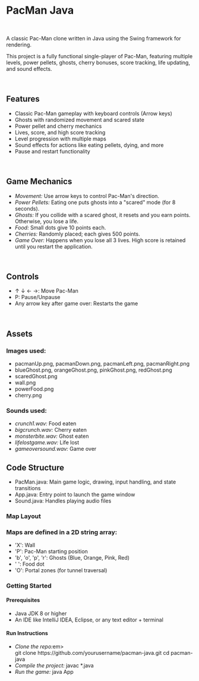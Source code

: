 <h1>PacMan Java</h1>
<br>
<p>A classic Pac-Man clone written in Java using the Swing framework for rendering.</p>
<p> This project is a fully functional single-player of Pac-Man, featuring multiple levels, power pellets, ghosts, cherry bonuses, score tracking, life updating, and sound effects.</p>
<br>
<h2>Features</h2>
<ul>
  <li>Classic Pac-Man gameplay with keyboard controls (Arrow keys)</li>
  <li>Ghosts with randomized movement and scared state</li>
  <li>Power pellet and cherry mechanics</li>
  <li>Lives, score, and high score tracking</li>
  <li>Level progression with multiple maps</li>
  <li>Sound effects for actions like eating pellets, dying, and more</li>
  <li>Pause and restart functionality</li>
</ul>
<br>
<h2>Game Mechanics</h2>
<ul>
  <li><em>Movement:</em> Use arrow keys to control Pac-Man's direction.</li>
  <li><em>Power Pellets:</em> Eating one puts ghosts into a "scared" mode (for 8 seconds).</li>
  <li><em>Ghosts:</em> If you collide with a scared ghost, it resets and you earn points. Otherwise, you lose a life.</li>
  <li><em>Food:</em> Small dots give 10 points each.</li>
  <li><em>Cherries:</em> Randomly placed; each gives 500 points.</li>
  <li><em>Game Over:</em> Happens when you lose all 3 lives. High score is retained until you restart the application.</li>
</ul>
<br>
<h2>Controls</h2>
<ul>
  <li> ↑ ↓ ← →: Move Pac-Man </li>
  <li> P: Pause/Unpause </li>
  <li> Any arrow key after game over: Restarts the game</li>
</ul>
<br>
<h2>Assets</h2>
<h3>Images used:</h3>
<ul>
  <li>pacmanUp.png, pacmanDown.png, pacmanLeft.png, pacmanRight.png</li>
  <li>blueGhost.png, orangeGhost.png, pinkGhost.png, redGhost.png</li>
  <li>scaredGhost.png</li>
  <li>wall.png</li>
  <li>powerFood.png</li>
  <li>cherry.png</li>
</ul>
<h3>Sounds used:</h3>
<ul>
  <li><em>crunch1.wav:</em> Food eaten</li>
  <li><em>bigcrunch.wav:</em> Cherry eaten</li>
  <li><em>monsterbite.wav:</em> Ghost eaten</li>
  <li><em>lifelostgame.wav:</em> Life lost</li>
  <li><em>gameoversound.wav:</em> Game over</li>
</ul>
<h2>Code Structure</h2>
<ul>
  <li>PacMan.java: Main game logic, drawing, input handling, and state transitions</li>
  <li>App.java: Entry point to launch the game window</li>
  <li>Sound.java: Handles playing audio files</li>
</ul>
<h3>Map Layout</h3>
<h3>Maps are defined in a 2D string array:</h3>
<ul>
  <li>'X': Wall</li>
  <li>'P': Pac-Man starting position</li>
  <li>'b', 'o', 'p', 'r': Ghosts (Blue, Orange, Pink, Red)</li>
  <li>' ': Food dot</li>
  <li>'O': Portal zones (for tunnel traversal)</li>
</ul>
<h3>Getting Started</h3>
<h4>Prerequisites</h4>
<ul>
  <li>Java JDK 8 or higher</li>
  <li>An IDE like IntelliJ IDEA, Eclipse, or any text editor + terminal</li>
</ul>
<h4>Run Instructions</h4>
<ul>
  <li><em>Clone the repo:</em>em><br>git clone https://github.com/yourusername/pacman-java.git
cd pacman-java
</li>
  <li><em>Compile the project:</em> javac *.java</li>
  <li><em>Run the game: </em>java App</li>
</ul>
<br>
<image url = "./gamePausedss">
